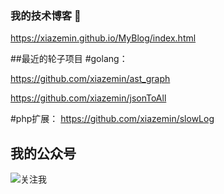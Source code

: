### 我的技术博客 👋
https://xiazemin.github.io/MyBlog/index.html

<!--
**xiazemin/xiazemin** is a ✨ _special_ ✨ repository because its `README.md` (this file) appears on your GitHub profile.

Here are some ideas to get you started:

- 🔭 I’m currently working on ...
- 🌱 I’m currently learning ...
- 👯 I’m looking to collaborate on ...
- 🤔 I’m looking for help with ...
- 💬 Ask me about ...
- 📫 How to reach me: ...
- 😄 Pronouns: ...
- ⚡ Fun fact: ...
-->

##最近的轮子项目
#golang：

https://github.com/xiazemin/ast_graph 

https://github.com/xiazemin/jsonToAll

#php扩展：
https://github.com/xiazemin/slowLog

## 我的公众号
![关注我](https://mp.weixin.qq.com/mp/qrcode?scene=10000004&size=102&__biz=MzUxMDk3MTczMA==&mid=2247484879&idx=1&sn=00a04ae673f875071cd611445a9dc1b2&send_time=)

